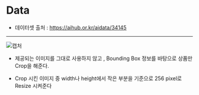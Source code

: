 # Data

* 데이터셋 출처 : https://aihub.or.kr/aidata/34145

---

![캡처](https://user-images.githubusercontent.com/70448161/131636731-e2abdd3f-0fc6-4e19-8d9b-0f89235f4c13.PNG)

* 제공되는 이미지를 그대로 사용하지 않고 , Bounding Box 정보를 바탕으로 상품만 Crop을 해준다.

* Crop 시킨 이미지 중 width나 height에서 작은 부분을 기준으로 256 pixel로 Resize 시켜준다
